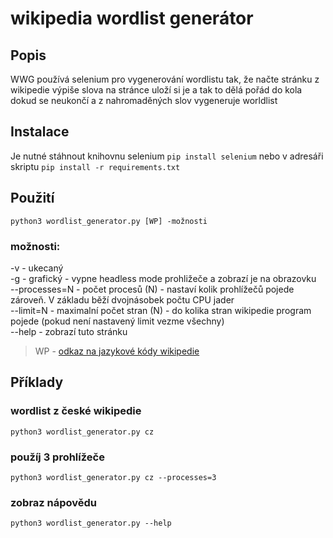 # wikipedia wordlist generátor
## Popis
WWG používá selenium pro vygenerování wordlistu tak, že načte stránku z wikipedie výpiše slova na stránce uloží si je a tak to dělá pořád do kola dokud se neukončí a z nahromaděných slov vygeneruje worldlist
## Instalace
Je nutné stáhnout knihovnu selenium
`pip install selenium`
nebo v adresáři skriptu
`pip install -r requirements.txt`
## Použití
`python3 wordlist_generator.py [WP] -možnosti`
### možnosti:
-v - ukecaný\
-g - grafický - vypne headless mode prohližeče a zobrazí je na obrazovku\
--processes=N - počet procesů (N) - nastaví kolik prohlížečů pojede zároveň. V základu běží dvojnásobek počtu CPU jader\
--limit=N - maximalní počet stran (N) - do kolika stran wikipedie program pojede (pokud není nastavený limit vezme všechny)\
--help - zobrazí tuto stránku
> WP - [odkaz na jazykové kódy wikipedie](https://en.wikipedia.org/wiki/List_of_Wikipedias#Wikipedia_edition_codes)
## Příklady
### wordlist z české wikipedie
`python3 wordlist_generator.py cz`
### použíj 3 prohlížeče
`python3 wordlist_generator.py cz --processes=3`
### zobraz nápovědu
`python3 wordlist_generator.py --help`
